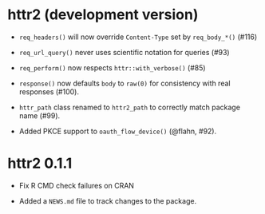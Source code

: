 # httr2 (development version)

* `req_headers()` will now override `Content-Type` set by `req_body_*()` (#116)

* `req_url_query()` never uses scientific notation for queries (#93)

* `req_perform()` now respects `httr::with_verbose()` (#85)

* `response()` now defaults `body` to `raw(0)` for consistency with real
  responses (#100).

* `httr_path` class renamed to `httr2_path` to correctly match package name 
  (#99).

* Added PKCE support to `oauth_flow_device()` (@flahn, #92).

# httr2 0.1.1

* Fix R CMD check failures on CRAN

* Added a `NEWS.md` file to track changes to the package.
